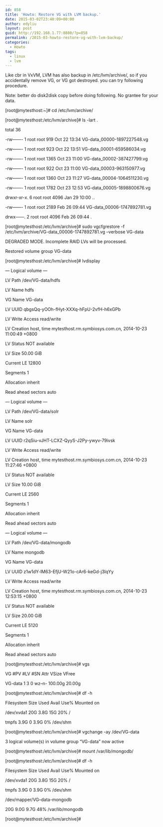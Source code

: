 ```yaml
---
id: 858
title: 'Howto: Restore VG with LVM backup.'
date: 2015-03-02T23:40:09+00:00
author: edyliu
layout: post
guid: http://192.168.1.77:8880/?p=858
permalink: /2015-03-howto-restore-vg-with-lvm-backup/
categories:
  - Howto
tags:
  - linux
  - lvm
---
```

Like cbr in VxVM, LVM has also backup in /etc/lvm/archive/, so if you accidentally remove VG, or VG got destroyed. you can try following procedure. 

Note: better do disk2disk copy before doing following. No grantee for your data. 

[root@mytesthost:~]# cd /etc/lvm/archive/

[root@mytesthost:/etc/lvm/archive]# ls -lart .
  
total 36
  
-rw&#8212;&#8212;- 1 root root 919 Oct 22 13:34 VG-data_00000-1897227548.vg
  
-rw&#8212;&#8212;- 1 root root 923 Oct 22 13:51 VG-data_00001-659586034.vg
  
<!--more-->

-rw&#8212;&#8212;- 1 root root 1365 Oct 23 11:00 VG-data_00002-387427799.vg
  
-rw&#8212;&#8212;- 1 root root 922 Oct 23 11:00 VG-data_00003-963150977.vg
  
-rw&#8212;&#8212;- 1 root root 1360 Oct 23 11:27 VG-data_00004-1064511230.vg
  
-rw&#8212;&#8212;- 1 root root 1782 Oct 23 12:53 VG-data_00005-1898800676.vg
  
drwxr-xr-x. 6 root root 4096 Jan 29 10:00 ..
  
-rw&#8212;&#8212;- 1 root root 2189 Feb 26 09:44 VG-data_00006-1747892781.vg
  
drwx&#8212;&#8212;. 2 root root 4096 Feb 26 09:44 .

[root@mytesthost:/etc/lvm/archive]# sudo vgcfgrestore -f /etc/lvm/archive/VG-data_00006-1747892781.vg &#8211;verbose VG-data
      
DEGRADED MODE. Incomplete RAID LVs will be processed.
    
Restored volume group VG-data
  
[root@mytesthost:/etc/lvm/archive]# lvdisplay
    
&#8212; Logical volume &#8212;
    
LV Path /dev/VG-data/hdfs
    
LV Name hdfs
    
VG Name VG-data
    
LV UUID qbgsQq-yOOh-fHyt-XXXq-hFpU-2vfH-h6xGPb
    
LV Write Access read/write
    
LV Creation host, time mytesthost.rm.symbiosys.com.cn, 2014-10-23 11:00:49 +0800
    
LV Status NOT available
    
LV Size 50.00 GiB
    
Current LE 12800
    
Segments 1
    
Allocation inherit
    
Read ahead sectors auto

&#8212; Logical volume &#8212;
    
LV Path /dev/VG-data/solr
    
LV Name solr
    
VG Name VG-data
    
LV UUID r2qSiu-vJHT-LCXZ-QyyS-J2Py-ywyv-79ivsk
    
LV Write Access read/write
    
LV Creation host, time mytesthost.rm.symbiosys.com.cn, 2014-10-23 11:27:46 +0800
    
LV Status NOT available
    
LV Size 10.00 GiB
    
Current LE 2560
    
Segments 1
    
Allocation inherit
    
Read ahead sectors auto

&#8212; Logical volume &#8212;
    
LV Path /dev/VG-data/mongodb
    
LV Name mongodb
    
VG Name VG-data
    
LV UUID z1w1dY-lM63-EfjU-W21o-cAr6-keGd-j3lqYy
    
LV Write Access read/write
    
LV Creation host, time mytesthost.rm.symbiosys.com.cn, 2014-10-23 12:53:15 +0800
    
LV Status NOT available
    
LV Size 20.00 GiB
    
Current LE 5120
    
Segments 1
    
Allocation inherit
    
Read ahead sectors auto

[root@mytesthost:/etc/lvm/archive]# vgs
    
VG #PV #LV #SN Attr VSize VFree
    
VG-data 1 3 0 wz&#8211;n- 100.00g 20.00g
  
[root@mytesthost:/etc/lvm/archive]# df -h
  
Filesystem Size Used Avail Use% Mounted on
  
/dev/xvda1 20G 3.8G 15G 20% /
  
tmpfs 3.9G 0 3.9G 0% /dev/shm
  
[root@mytesthost:/etc/lvm/archive]# vgchange -ay /dev/VG-data
    
3 logical volume(s) in volume group &#8220;VG-data&#8221; now active
  
[root@mytesthost:/etc/lvm/archive]# mount /var/lib/mongodb/
  
[root@mytesthost:/etc/lvm/archive]# df -h
  
Filesystem Size Used Avail Use% Mounted on
  
/dev/xvda1 20G 3.8G 15G 20% /
  
tmpfs 3.9G 0 3.9G 0% /dev/shm
  
/dev/mapper/VG&#8211;data-mongodb
                         
20G 9.0G 9.7G 48% /var/lib/mongodb
  
[root@mytesthost:/etc/lvm/archive]#